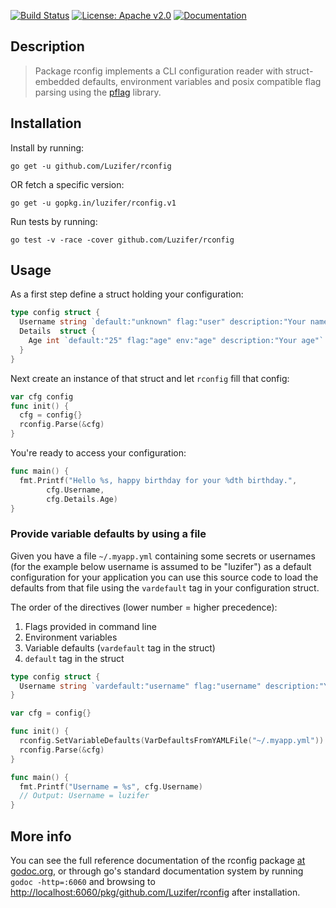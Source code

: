 [![Build Status](https://travis-ci.org/Luzifer/rconfig.svg?branch=master)](https://travis-ci.org/Luzifer/rconfig)
[![License: Apache v2.0](https://badge.luzifer.io/v1/badge?color=5d79b5&title=license&text=Apache+v2.0)](http://www.apache.org/licenses/LICENSE-2.0)
[![Documentation](https://badge.luzifer.io/v1/badge?title=godoc&text=reference)](https://godoc.org/github.com/Luzifer/rconfig)

## Description

> Package rconfig implements a CLI configuration reader with struct-embedded defaults, environment variables and posix compatible flag parsing using the [pflag](https://github.com/spf13/pflag) library.

## Installation

Install by running:

```
go get -u github.com/Luzifer/rconfig
```

OR fetch a specific version:

```
go get -u gopkg.in/luzifer/rconfig.v1
```

Run tests by running:

```
go test -v -race -cover github.com/Luzifer/rconfig
```

## Usage

As a first step define a struct holding your configuration:

```go
type config struct {
  Username string `default:"unknown" flag:"user" description:"Your name"`
  Details  struct {
    Age int `default:"25" flag:"age" env:"age" description:"Your age"`
  }
}
```

Next create an instance of that struct and let `rconfig` fill that config:

```go
var cfg config
func init() {
  cfg = config{}
  rconfig.Parse(&cfg)
}
```

You're ready to access your configuration:

```go
func main() {
  fmt.Printf("Hello %s, happy birthday for your %dth birthday.",
		cfg.Username,
		cfg.Details.Age)
}
```

### Provide variable defaults by using a file

Given you have a file `~/.myapp.yml` containing some secrets or usernames (for the example below username is assumed to be "luzifer") as a default configuration for your application you can use this source code to load the defaults from that file using the `vardefault` tag in your configuration struct.

The order of the directives (lower number = higher precedence):

1. Flags provided in command line
1. Environment variables
1. Variable defaults (`vardefault` tag in the struct)
1. `default` tag in the struct

```go
type config struct {
  Username string `vardefault:"username" flag:"username" description:"Your username"`
}

var cfg = config{}

func init() {
  rconfig.SetVariableDefaults(VarDefaultsFromYAMLFile("~/.myapp.yml"))
  rconfig.Parse(&cfg)
}

func main() {
  fmt.Printf("Username = %s", cfg.Username)
  // Output: Username = luzifer
}
```

## More info

You can see the full reference documentation of the rconfig package [at godoc.org](https://godoc.org/github.com/Luzifer/rconfig), or through go's standard documentation system by running `godoc -http=:6060` and browsing to [http://localhost:6060/pkg/github.com/Luzifer/rconfig](http://localhost:6060/pkg/github.com/Luzifer/rconfig) after installation.
